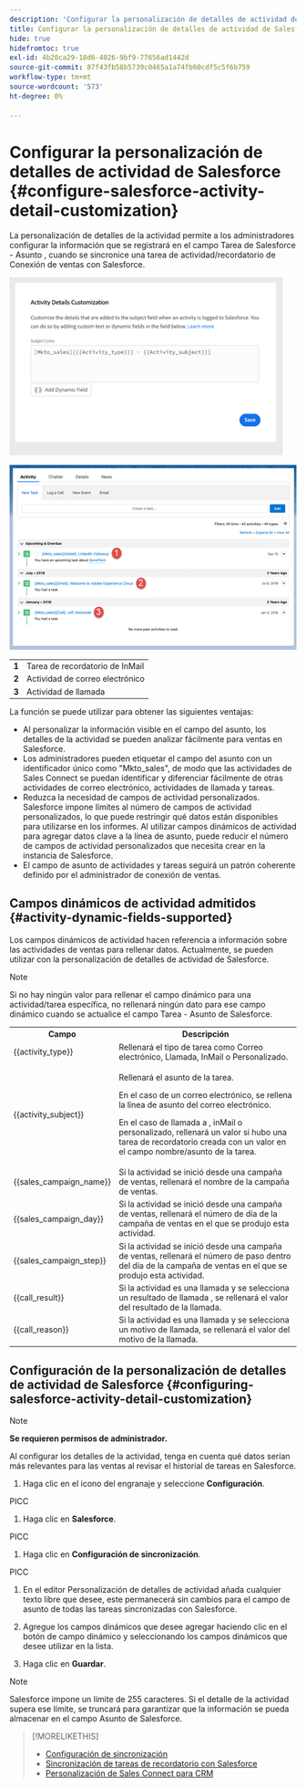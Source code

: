 ```yaml
---
description: 'Configurar la personalización de detalles de actividad de Salesforce: documentos de Marketo: documentación del producto'
title: Configurar la personalización de detalles de actividad de Salesforce
hide: true
hidefromtoc: true
exl-id: 4b20ca29-18d6-4026-9bf9-77656ad1442d
source-git-commit: 87f43fb58b5739c0465a1a74fb60cdf5c5f6b759
workflow-type: tm+mt
source-wordcount: '573'
ht-degree: 0%

---
```


# Configurar la personalización de detalles de actividad de Salesforce {#configure-salesforce-activity-detail-customization}

La personalización de detalles de la actividad permite a los administradores configurar la información que se registrará en el campo Tarea de Salesforce - Asunto , cuando se sincronice una tarea de actividad/recordatorio de Conexión de ventas con Salesforce.

![](assets/configure-salesforce-activity-detail-customization-1.png)

![](assets/configure-salesforce-activity-detail-customization-2.png)

<table>
 <tr>
  <td><strong>1</td>
  <td>Tarea de recordatorio de InMail</td>
 </tr>
 <tr>
  <td><strong>2</td>
  <td>Actividad de correo electrónico</td>
 </tr>
 <tr>
  <td><strong>3</td>
  <td>Actividad de llamada</td>
 </tr>
</table>

La función se puede utilizar para obtener las siguientes ventajas:

* Al personalizar la información visible en el campo del asunto, los detalles de la actividad se pueden analizar fácilmente para ventas en Salesforce.
* Los administradores pueden etiquetar el campo del asunto con un identificador único como &quot;Mkto_sales&quot;, de modo que las actividades de Sales Connect se puedan identificar y diferenciar fácilmente de otras actividades de correo electrónico, actividades de llamada y tareas.
* Reduzca la necesidad de campos de actividad personalizados. Salesforce impone límites al número de campos de actividad personalizados, lo que puede restringir qué datos están disponibles para utilizarse en los informes. Al utilizar campos dinámicos de actividad para agregar datos clave a la línea de asunto, puede reducir el número de campos de actividad personalizados que necesita crear en la instancia de Salesforce.
* El campo de asunto de actividades y tareas seguirá un patrón coherente definido por el administrador de conexión de ventas.

## Campos dinámicos de actividad admitidos {#activity-dynamic-fields-supported}

Los campos dinámicos de actividad hacen referencia a información sobre las actividades de ventas para rellenar datos. Actualmente, se pueden utilizar con la personalización de detalles de actividad de Salesforce.

>[!NOTE]
>
>Si no hay ningún valor para rellenar el campo dinámico para una actividad/tarea específica, no rellenará ningún dato para ese campo dinámico cuando se actualice el campo Tarea - Asunto de Salesforce.

<table>
 <tr>
  <th>Campo</th>
  <th>Descripción</th>
 </tr>
 <tr>
  <td>{{activity_type}}</td>
  <td>Rellenará el tipo de tarea como Correo electrónico, Llamada, InMail o Personalizado.</td>
 </tr>
 <tr>
  <td>{{activity_subject}}</td>
  <td><p>Rellenará el asunto de la tarea.</p>
      <p>En el caso de un correo electrónico, se rellena la línea de asunto del correo electrónico.</p>
      <p>En el caso de llamada a , inMail o personalizado, rellenará un valor si hubo una tarea de recordatorio creada con un valor en el campo nombre/asunto de la tarea.</p></td>
 </tr>
 <tr>
  <td>{{sales_campaign_name}}</td>
  <td>Si la actividad se inició desde una campaña de ventas, rellenará el nombre de la campaña de ventas.</td>
 </tr>
 <tr>
  <td>{{sales_campaign_day}}</td>
  <td>Si la actividad se inició desde una campaña de ventas, rellenará el número de día de la campaña de ventas en el que se produjo esta actividad.</td>
 </tr>
 <tr>
  <td>{{sales_campaign_step}}</td>
  <td>Si la actividad se inició desde una campaña de ventas, rellenará el número de paso dentro del día de la campaña de ventas en el que se produjo esta actividad.</td>
 </tr>
 <tr>
  <td>{{call_result}}</td>
  <td>Si la actividad es una llamada y se selecciona un resultado de llamada , se rellenará el valor del resultado de la llamada.</td>
 </tr>
 <tr>
  <td>{{call_reason}}</td>
  <td>Si la actividad es una llamada y se selecciona un motivo de llamada, se rellenará el valor del motivo de la llamada.</td>
 </tr>
</table>

## Configuración de la personalización de detalles de actividad de Salesforce {#configuring-salesforce-activity-detail-customization}

>[!NOTE]
>
>**Se requieren permisos de administrador.**

Al configurar los detalles de la actividad, tenga en cuenta qué datos serían más relevantes para las ventas al revisar el historial de tareas en Salesforce.

1. Haga clic en el icono del engranaje y seleccione **Configuración**.

PICC

1. Haga clic en **Salesforce**.

PICC

1. Haga clic en **Configuración de sincronización**.

PICC

1. En el editor Personalización de detalles de actividad añada cualquier texto libre que desee, este permanecerá sin cambios para el campo de asunto de todas las tareas sincronizadas con Salesforce.

1. Agregue los campos dinámicos que desee agregar haciendo clic en el botón de campo dinámico y seleccionando los campos dinámicos que desee utilizar en la lista.

1. Haga clic en **Guardar**.

>[!NOTE]
>
>Salesforce impone un límite de 255 caracteres. Si el detalle de la actividad supera ese límite, se truncará para garantizar que la información se pueda almacenar en el campo Asunto de Salesforce.

>[!MORELIKETHIS]
>
>* [Configuración de sincronización](/help/marketo/product-docs/marketo-sales-connect/crm/salesforce-integration/salesforce-sync-settings.md)
>* [Sincronización de tareas de recordatorio con Salesforce](/help/marketo/product-docs/marketo-sales-connect/tasks/reminder-task-sync-with-salesforce.md)
>* [Personalización de Sales Connect para CRM](/help/marketo/product-docs/marketo-sales-connect/crm/salesforce-customization/sales-connect-customizations-for-crm.md)

